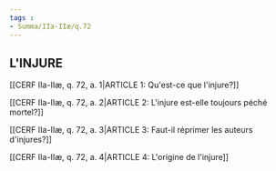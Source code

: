 ```yaml
---
tags : 
- Summa/IIa-IIæ/q.72
---
```


## L'INJURE

[[CERF IIa-IIæ, q. 72, a. 1|ARTICLE 1: Qu'est-ce que l'injure?]]

[[CERF IIa-IIæ, q. 72, a. 2|ARTICLE 2: L'injure est-elle toujours péché mortel?]]

[[CERF IIa-IIæ, q. 72, a. 3|ARTICLE 3: Faut-il réprimer les auteurs d'injures?]]

[[CERF IIa-IIæ, q. 72, a. 4|ARTICLE 4: L'origine de l'injure]]

